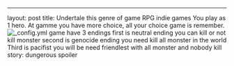 ---
layout: post
title: Undertale 
this genre of game RPG indie games 
You play as 1 hero. At gamme you have more choice, all your choice game is remember.
![_config.yml](http://www.yourgamesource.com/images/gaming_related/undertale.jpg)
game have 3 endings 
first is neutral ending you can kill or not kill monster 
second is genocide ending you need kill all monster in the world
Third is pacifist you will be need  friendlest with all monster and nobody kill
story: dungerous spoiler 
